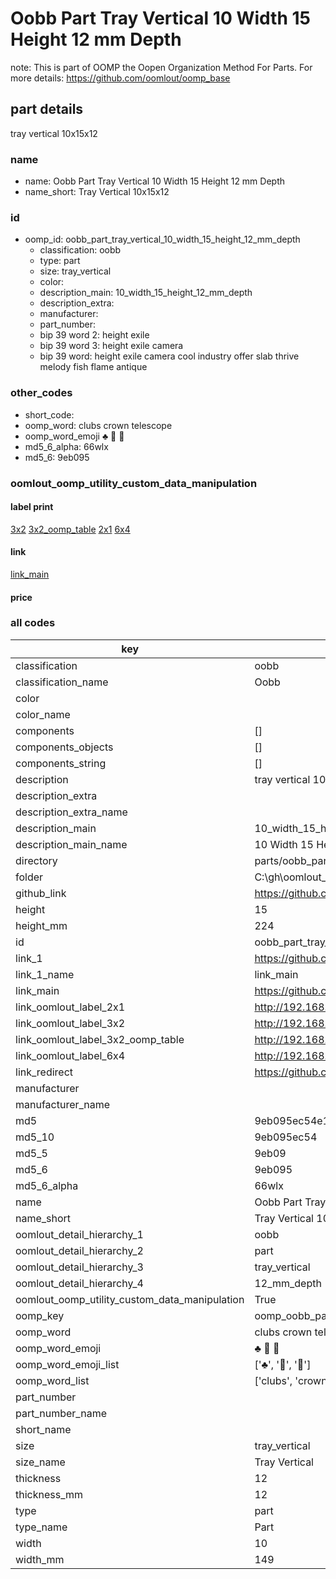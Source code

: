# Oobb Part Tray Vertical 10 Width 15 Height 12 mm Depth  

note: This is part of OOMP the Oopen Organization Method For Parts. For more details: https://github.com/oomlout/oomp_base

##  part details
  



tray vertical 10x15x12



### name
* name: Oobb Part Tray Vertical 10 Width 15 Height 12 mm Depth
* name_short: Tray Vertical 10x15x12 
### id
* oomp_id: oobb_part_tray_vertical_10_width_15_height_12_mm_depth
  * classification: oobb
  * type: part
  * size: tray_vertical
  * color: 
  * description_main: 10_width_15_height_12_mm_depth
  * description_extra: 
  * manufacturer: 
  * part_number: 
  * bip 39 word 2: height exile
  * bip 39 word 3: height exile camera
  * bip 39 word: height exile camera cool industry offer slab thrive melody fish flame antique

### other_codes
* short_code: 
* oomp_word: clubs crown telescope
* oomp_word_emoji :clubs: :crown: :telescope:
* md5_6_alpha: 66wlx
* md5_6: 9eb095






### oomlout_oomp_utility_custom_data_manipulation
#### label print
[3x2](http://192.168.1.245:1112/?label=oomp%2066wlx)
[3x2_oomp_table](http://192.168.1.108:1112/?label=oomp%2066wlx)
[2x1](http://192.168.1.242:1112/?label=oomp%2066wlx)
[6x4](http://192.168.1.55:1112/?label=oomp%2066wlx)    

#### link

[link_main](https://github.com/oomlout/oomlout_oobb_version_4_generated_parts/tree/main/navigation_oomp/oobb/part/tray_vertical/10_width_15_height_12_mm_depth/part)                              

#### price







### all codes 
| key | value |  
| --- | --- |  
| classification | oobb |  
| classification_name | Oobb |  
| color |  |  
| color_name |  |  
| components | [] |  
| components_objects | [] |  
| components_string | [] |  
| description | tray vertical 10x15x12 |  
| description_extra |  |  
| description_extra_name |  |  
| description_main | 10_width_15_height_12_mm_depth |  
| description_main_name | 10 Width 15 Height 12 mm Depth |  
| directory | parts/oobb_part_tray_vertical_10_width_15_height_12_mm_depth |  
| folder | C:\gh\oomlout_oobb_version_4_generated_parts\parts\oobb_part_tray_vertical_10_width_15_height_12_mm_depth |  
| github_link | https://github.com/oomlout/oomlout_oomp_part_src/tree/main/parts/oobb_part_tray_vertical_10_width_15_height_12_mm_depth |  
| height | 15 |  
| height_mm | 224 |  
| id | oobb_part_tray_vertical_10_width_15_height_12_mm_depth |  
| link_1 | https://github.com/oomlout/oomlout_oobb_version_4_generated_parts/tree/main/navigation_oomp/oobb/part/tray_vertical/10_width_15_height_12_mm_depth/part |  
| link_1_name | link_main |  
| link_main | https://github.com/oomlout/oomlout_oobb_version_4_generated_parts/tree/main/navigation_oomp/oobb/part/tray_vertical/10_width_15_height_12_mm_depth/part |  
| link_oomlout_label_2x1 | http://192.168.1.242:1112/?label=oomp%2066wlx |  
| link_oomlout_label_3x2 | http://192.168.1.245:1112/?label=oomp%2066wlx |  
| link_oomlout_label_3x2_oomp_table | http://192.168.1.108:1112/?label=oomp%2066wlx |  
| link_oomlout_label_6x4 | http://192.168.1.55:1112/?label=oomp%2066wlx |  
| link_redirect | https://github.com/oomlout/oomlout_oobb_version_4_generated_parts/tree/main/parts/oobb_tray_vertical_10_15_12 |  
| manufacturer |  |  
| manufacturer_name |  |  
| md5 | 9eb095ec54e1395e65b992fc4153eb55 |  
| md5_10 | 9eb095ec54 |  
| md5_5 | 9eb09 |  
| md5_6 | 9eb095 |  
| md5_6_alpha | 66wlx |  
| name | Oobb Part Tray Vertical 10 Width 15 Height 12 mm Depth |  
| name_short | Tray Vertical 10x15x12  |  
| oomlout_detail_hierarchy_1 | oobb |  
| oomlout_detail_hierarchy_2 | part |  
| oomlout_detail_hierarchy_3 | tray_vertical |  
| oomlout_detail_hierarchy_4 | 12_mm_depth |  
| oomlout_oomp_utility_custom_data_manipulation | True |  
| oomp_key | oomp_oobb_part_tray_vertical_10_width_15_height_12_mm_depth |  
| oomp_word | clubs crown telescope |  
| oomp_word_emoji | :clubs: :crown: :telescope: |  
| oomp_word_emoji_list | [':clubs:', ':crown:', ':telescope:'] |  
| oomp_word_list | ['clubs', 'crown', 'telescope'] |  
| part_number |  |  
| part_number_name |  |  
| short_name |  |  
| size | tray_vertical |  
| size_name | Tray Vertical |  
| thickness | 12 |  
| thickness_mm | 12 |  
| type | part |  
| type_name | Part |  
| width | 10 |  
| width_mm | 149 |  
